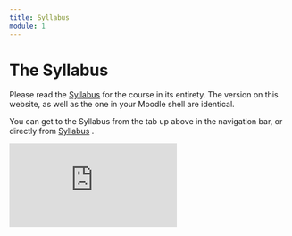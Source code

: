 ```yaml
---
title: Syllabus
module: 1
---
```


# The Syllabus

Please read the <a href="{{site.baseurl}}/syllabus/" target="_blank">Syllabus</a> for the course in its entirety. The version on this website, as well as the one in your Moodle shell are identical.

You can get to the Syllabus from the tab up above in the navigation bar, or directly from <a href="{{site.baseurl}}/syllabus/" target="_blank">Syllabus</a> .

<div class="embed-responsive embed-responsive-16by9"><iframe class="embed-responsive-item" src="https://www.youtube.com/embed/7F9PYCoWjKU" frameborder="0" allowfullscreen></iframe></div>
